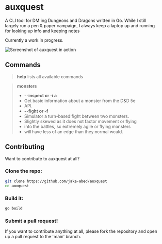 # auxquest
A CLI tool for DM'ing Dungeons and Dragons written in Go. While I still
largely run a pen & paper campaign, I always keep a laptop up and running for
looking up info and keeping notes

Currently a work in progress.

![Screenshot of auxquest in action](https://cdn.discordapp.com/attachments/1169489864597716993/1316158251854987374/auxquest11.png?ex=675a0764&is=6758b5e4&hm=30f1b33dfbed106a09f9249e6440d7db86df01be598fd330d98297cdc9175429&)

## Commands

> **help** lists all available commands

> **monsters**
> - **--inspect or -i <monster name or id>a**
> - Get basic information about a monster from the D&D 5e
> - API.
> - **--fight or -f <monster-1> <monster-2>**
> - Simulator a turn-based fight between two monsters.
> - Slightly skewed as it does not factor movement or flying
> - into the battles, so extremely agile or flying monsters
> - will have less of an edge than they normal would.

## Contributing

Want to contribute to auxquest at all?

### Clone the repo:
```bash
git clone https://github.com/jake-abed/auxquest
cd auxquest
```

### Build it:
```bash
go build
```

### Submit a pull request!

If you want to contribute anything at all, please fork the repository
and open up a pull request to the 'main' branch.
